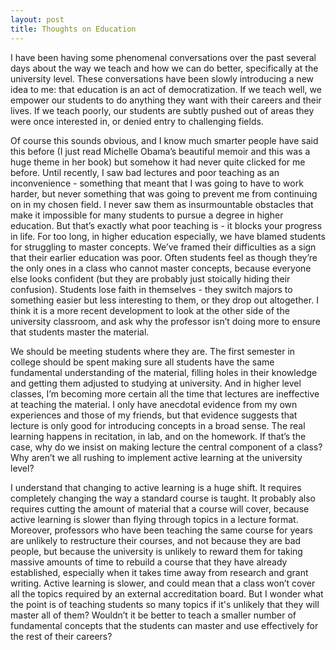 ```yaml
---
layout: post
title: Thoughts on Education
---
```


I have been having some phenomenal conversations over the past several days about the way we teach and how we can do better, specifically at the university level. These conversations have been slowly introducing a new idea to me: that education is an act of democratization. If we teach well, we empower our students to do anything they want with their careers and their lives. If we teach poorly, our students are subtly pushed out of areas they were once interested in, or denied entry to challenging fields. 

Of course this sounds obvious, and I know much smarter people have said this before (I just read Michelle Obama’s beautiful memoir and this was a huge theme in her book) but somehow it had never quite clicked for me before. Until recently, I saw bad lectures and poor teaching as an inconvenience - something that meant that I was going to have to work harder, but never something that was going to prevent me from continuing on in my chosen field. I never saw them as insurmountable obstacles that make it impossible for many students to pursue a degree in higher education. But that’s exactly what poor teaching is - it blocks your progress in life. For too long, in higher education especially, we have blamed students for struggling to master concepts. We’ve framed their difficulties as a sign that their earlier education was poor. Often students feel as though they’re the only ones in a class who cannot master concepts, because everyone else looks confident (but they are probably just stoically hiding their confusion). Students lose faith in themselves - they switch majors to something easier but less interesting to them, or they drop out altogether. I think it is a more recent development to look at the other side of the university classroom, and ask why the professor isn’t doing more to ensure that students master the material. 

We should be meeting students where they are. The first semester in college should be spent making sure all students have the same fundamental understanding of the material, filling holes in their knowledge and getting them adjusted to studying at university. And in higher level classes, I’m becoming more certain all the time that lectures are ineffective at teaching the material. I only have anecdotal evidence from my own experiences and those of my friends, but that evidence suggests that lecture is only good for introducing concepts in a broad sense. The real learning happens in recitation, in lab, and on the homework. If that’s the case, why do we insist on making lecture the central component of a class? Why aren’t we all rushing to implement active learning at the university level? 

I understand that changing to active learning is a huge shift. It requires completely changing the way a standard course is taught. It probably also requires cutting the amount of material that a course will cover, because active learning is slower than flying through topics in a lecture format. Moreover, professors who have been teaching the same course for years are unlikely to restructure their courses, and not because they are bad people, but because the university is unlikely to reward them for taking massive amounts of time to rebuild a course that they have already established, especially when it takes time away from research and grant writing. Active learning is slower, and could mean that a class won’t cover all the topics required by an external accreditation board. But I wonder what the point is of teaching students so many topics if it's unlikely that they will master all of them? Wouldn’t it be better to teach a smaller number of fundamental concepts that the students can master and use effectively for the rest of their careers? 
